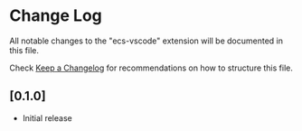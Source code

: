 # Change Log

All notable changes to the "ecs-vscode" extension will be documented in this file.

Check [Keep a Changelog](http://keepachangelog.com/) for recommendations on how to structure this file.

## [0.1.0]

- Initial release